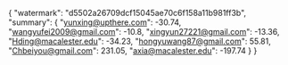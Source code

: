 {
    "watermark": "d5502a26709dcf15045ae70c6f158a11b981ff3b", 
    "summary": {
        "yunxing@upthere.com": -30.74, 
        "wangyufei2009@gmail.com": -10.8, 
        "xingyun27221@gmail.com": -13.36, 
        "Hding@macalester.edu": -34.23, 
        "hongyuwang87@gmail.com": 55.81, 
        "Chbeiyou@gmail.com": 231.05, 
        "axia@macalester.edu": -197.74
    }
}